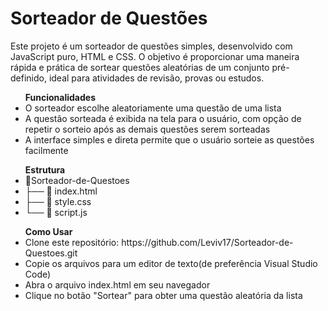 <h1>Sorteador de Questões</h1>
<p>Este projeto é um sorteador de questões simples, desenvolvido com JavaScript puro, HTML e CSS. O objetivo é proporcionar uma maneira rápida e prática de sortear questões aleatórias de um conjunto pré-definido, ideal para atividades de revisão, provas ou estudos.</p>
<ul><strong>Funcionalidades</strong>
  <li>O sorteador escolhe aleatoriamente uma questão de uma lista</li>
  <li>A questão sorteada é exibida na tela para o usuário, com opção de repetir o sorteio após as demais questões serem sorteadas</li>
  <li>A interface simples e direta permite que o usuário sorteie as questões facilmente</li>
</ul>
<ul><strong>Estrutura</strong>
  <li>📂Sorteador-de-Questoes</li>
  <li>├── 📄 index.html</li>
  <li>├── 📄 style.css</li>
  <li>└── 📄 script.js</li>
</ul>
<ul><strong>Como Usar</strong>
  <li>Clone este repositório: https://github.com/Leviv17/Sorteador-de-Questoes.git</li>
  <li>Copie os arquivos para um editor de texto(de preferência Visual Studio Code)</li>
  <li>Abra o arquivo index.html em seu navegador</li>
  <li>Clique no botão "Sortear" para obter uma questão aleatória da lista</li>
</ul>
